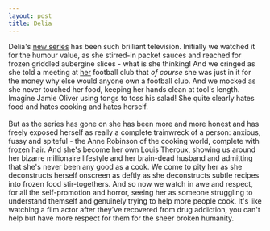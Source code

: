 ```yaml
---
layout: post
title: Delia
---
```


<div class="entry-item s2-entrytext">Delia's <a href="http://tvnews.virginmedia.com/news/?news_id=56392" rel="nofollow">new series</a> has been such brilliant television. Initially we watched it for the humour value, as she stirred-in packet sauces and reached for frozen griddled aubergine slices - what is she thinking! And we cringed as she told a meeting at <a href="http://news.bbc.co.uk/sport1/hi/football/teams/n/norwich/4307661.stm" rel="nofollow">her</a> football club that <i>of course</i> she was just in it for the money why else would anyone own a football club. And we mocked as she never touched her food, keeping her hands clean at tool's length. Imagine Jamie Oliver using tongs to toss his salad! She quite clearly hates food and hates cooking and hates herself.<br/><br/>But as the series has gone on she has been more and more honest and has freely exposed herself as really a complete trainwreck of a person: anxious, fussy and spiteful - the Anne Robinson of the cooking world, complete with frozen hair. And she's become her own Louis Theroux, showing us around her bizarre millionaire lifestyle and her brain-dead husband and admitting that she's never been any good as a cook. We come to pity her as she deconstructs herself onscreen as deftly as she deconstructs subtle recipes into frozen food stir-togethers. And so now we watch in awe and respect, for all the self-promotion and horror, seeing her as someone struggling to understand themself and genuinely trying to help more people cook. It's like watching a film actor after they've recovered from drug addiction, you can't help but have more respect for them for the sheer broken humanity.</div>